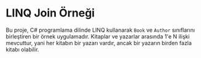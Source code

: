 # LINQ Join Örneği

Bu proje, C# programlama dilinde LINQ kullanarak `Book` ve `Author` sınıflarını birleştiren bir örnek uygulamadır. Kitaplar ve yazarlar arasında 1'e N ilişki mevcuttur, yani her kitabın bir yazarı vardır, ancak bir yazarın birden fazla kitabı olabilir.
